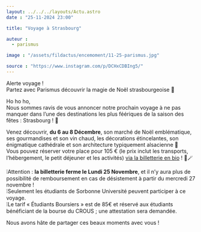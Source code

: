 ```yaml
---
layout: ../../../layouts/Actu.astro
date : "25-11-2024 23:00"

title: "Voyage à Strasbourg"

auteur :
  - parismus

image : "/assets/fildactus/encemoment/11-25-parismus.jpg"

source : "https://www.instagram.com/p/DCHxCDBIng5/"
---
```


Alerte voyage !  
Partez avec Parismus découvrir la magie de Noël strasbourgeoise 🎄

Ho ho ho,  
Nous sommes ravis de vous annoncer notre prochain voyage à ne pas manquer dans l’une des destinations les plus féériques de la saison des fêtes : Strasbourg ! 🎅

Venez découvrir, __du 6 au 8 Décembre__, son marché de Noël emblématique, ses gourmandises et son vin chaud, les décorations étincelantes, son énigmatique cathédrale et son architecture typiquement alsacienne 🌟  
Vous pouvez réserver votre place pour 105 € (le prix inclut les transports, l’hébergement, le petit déjeuner et les activités) [via la billetterie en bio](https://www.billetweb.fr/voyage-strasbourg2) ! 🎀🪄

❕Attention : __la billetterie ferme le Lundi 25 Novembre__, et il n’y aura plus de possibilité de remboursement en cas de désistement à partir du mercredi 27 novembre !  
❕Seulement les étudiants de Sorbonne Université peuvent participer à ce voyage.  
❕Le tarif « Étudiants Boursiers » est de 85€ et réservé aux étudiants bénéficiant de la bourse du CROUS ; une attestation sera demandée.

Nous avons hâte de partager ces beaux moments avec vous !